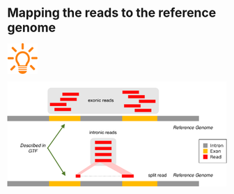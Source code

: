 # Mapping the reads to the reference genome

![](images/lamp.png) 

![](images/splice_aware_alignment.png)
